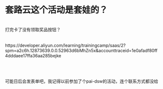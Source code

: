 # 套路云这个活动是套娃的？


<br />
打完卡了没有领取奖品按钮？<img src="static/image/smiley/yct/010.gif" smilieid="41" border="0" alt="" /> <br />
<br />
<br />
https://developer.aliyun.com/learning/trainingcamp/saas/2?spm=a2c6h.12873639.0.0.52963d6bMhZn5x&amp;accounttraceid=1e0afadf80ff4dddaee17ffa36aa285bejke<br />
<br />
<br />
<br />
<img id="aimg_xCWX1" onclick="zoom(this, this.src, 0, 0, 0)" class="zoom" src="https://p.ananas.chaoxing.com/star3/origin/959dd46d06e4102a881258edc65b534a.png?rw=1193&amp;rh=442&amp;_fileSize=242723&amp;_orientation=1" onmouseover="img_onmouseoverfunc(this)" onload="thumbImg(this)" border="0" alt="" />

可能日后会发表单吧，我记得以前参加了个pai-dsw的活动，连个联系方式都没给<img id="aimg_Gy5SR" onclick="zoom(this, this.src, 0, 0, 0)" class="zoom" src="https://cdn.jsdelivr.net/gh/hishis/forum-master/public/images/patch.gif" onmouseover="img_onmouseoverfunc(this)" onload="thumbImg(this)" border="0" alt="" />
